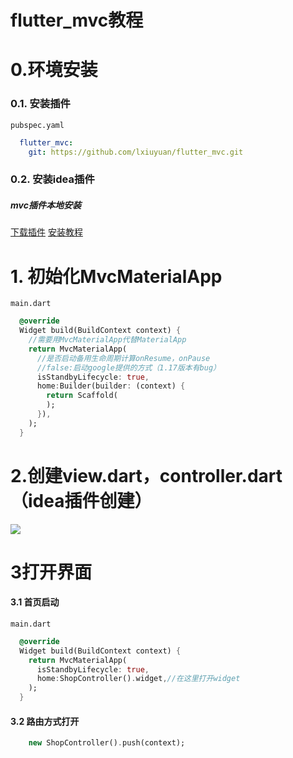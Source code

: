# flutter_mvc教程
# 0.环境安装
### 0.1. 安装插件
`pubspec.yaml`
```yaml
  flutter_mvc:
    git: https://github.com/lxiuyuan/flutter_mvc.git
```

### 0.2. 安装idea插件
##### mvc插件本地安装
[下载插件](https://github.com/lxiuyuan/flutter_mvc/raw/master/plugin/flutter_mvc.zip)
[安装教程](https://www.jianshu.com/p/ba154b1518ec)<br/>

# 1. 初始化MvcMaterialApp
`main.dart`
```Dart
  @override
  Widget build(BuildContext context) {
    //需要用MvcMaterialApp代替MaterialApp
    return MvcMaterialApp(
      //是否启动备用生命周期计算onResume，onPause
      //false:启动google提供的方式（1.17版本有bug）
      isStandbyLifecycle: true,
      home:Builder(builder: (context) {
        return Scaffold(
        );
      }),
    );
  }
```

# 2.创建view.dart，controller.dart（idea插件创建）


![](https://p6-juejin.byteimg.com/tos-cn-i-k3u1fbpfcp/a7a1537a01a545308da600250857b766~tplv-k3u1fbpfcp-zoom-1.image)


# 3打开界面
#### 3.1 首页启动
`main.dart`
```Dart
  @override
  Widget build(BuildContext context) {
    return MvcMaterialApp(
      isStandbyLifecycle: true,
      home:ShopController().widget,//在这里打开widget
    );
  }
```
#### 3.2 路由方式打开
```Dart
    new ShopController().push(context);
```


